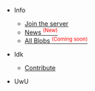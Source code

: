 * Info
  * [Join the server](join-server.md)
  * [News <sup style="color:red">(New)</sup>](news.md)
  * [All Blobs <sup style="color:red">(Coming soon)<sup>](all-blobs.md)

* Idk
  * [Contribute](contribute.md)

* UwU
